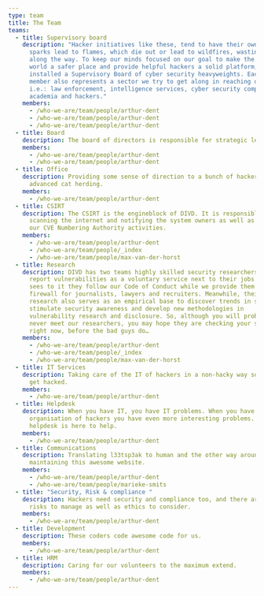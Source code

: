 ```yaml
---
type: team
title: The Team
teams:
  - title: Supervisory board
    description: "Hacker initiatives like these, tend to have their own dynamics:
      sparks lead to flames, which die out or lead to wildfires, wasting energy
      along the way. To keep our minds focused on our goal to make the digital
      world a safer place and provide helpful hackers a solid platform, we
      installed a Supervisory Board of cyber security heavyweights. Each board
      member also represents a sector we try to get along in reaching our goals,
      i.e.: law enforcement, intelligence services, cyber security companies,
      academia and hackers."
    members:
      - /who-we-are/team/people/arthur-dent
      - /who-we-are/team/people/arthur-dent
      - /who-we-are/team/people/arthur-dent
  - title: Board
    description: The board of directors is responsible for strategic leadership of DIVD.
    members:
      - /who-we-are/team/people/arthur-dent
      - /who-we-are/team/people/arthur-dent
  - title: Office
    description: Providing some sense of direction to a bunch of hackers, aka
      advanced cat herding.
    members:
      - /who-we-are/team/people/arthur-dent
  - title: CSIRT
    description: The CSIRT is the engineblock of DIVD. It is responsible for
      scanning the internet and notifying the system owners as well as running
      our CVE Numbering Authority activities.
    members:
      - /who-we-are/team/people/arthur-dent
      - /who-we-are/team/people/_index
      - /who-we-are/team/people/max-van-der-horst
  - title: Research
    description: DIVD has two teams highly skilled security researchers who seek and
      report vulnerabilities as a voluntary service next to their jobs. DIVD
      sees to it they follow our Code of Conduct while we provide them a
      firewall for journalists, lawyers and recruiters. Meanwhile, their
      research also serves as an empirical base to discover trends in security,
      stimulate security awareness and develop new methodologies in
      vulnerability research and disclosure. So, although you will probably
      never meet our researchers, you may hope they are checking your systems
      right now, before the bad guys do…
    members:
      - /who-we-are/team/people/arthur-dent
      - /who-we-are/team/people/_index
      - /who-we-are/team/people/max-van-der-horst
  - title: IT Services
    description: Taking care of the IT of hackers in a non-hacky way so they don’t
      get hacked.
    members:
      - /who-we-are/team/people/arthur-dent
  - title: Helpdesk
    description: When you have IT, you have IT problems. When you have an
      organisation of hackers you have even more interesting problems. Team
      helpdesk is here to help.
    members:
      - /who-we-are/team/people/arthur-dent
  - title: Communications
    description: Translating l33tsp3ak to human and the other way around as well as
      maintaining this awesome website.
    members:
      - /who-we-are/team/people/arthur-dent
      - /who-we-are/team/people/marieke-smits
  - title: "Security, Risk & compliance "
    description: Hackers need security and compliance too, and there are plenty of
      risks to manage as well as ethics to consider.
    members:
      - /who-we-are/team/people/arthur-dent
  - title: Development
    description: These coders code awesome code for us.
    members:
      - /who-we-are/team/people/arthur-dent
  - title: HRM
    description: Caring for our volunteers to the maximum extend.
    members:
      - /who-we-are/team/people/arthur-dent
---
```

